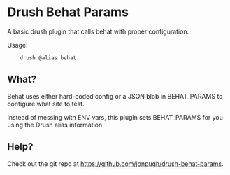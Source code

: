 # Drush Behat Params

A basic drush plugin that calls behat with proper configuration.

Usage:

        drush @alias behat

## What?

Behat uses either hard-coded config or a JSON blob in BEHAT_PARAMS to configure what site to test.

Instead of messing with ENV vars, this plugin sets BEHAT_PARAMS for you using the Drush alias information.

## Help?

Check out the git repo at https://github.com/jonpugh/drush-behat-params.
